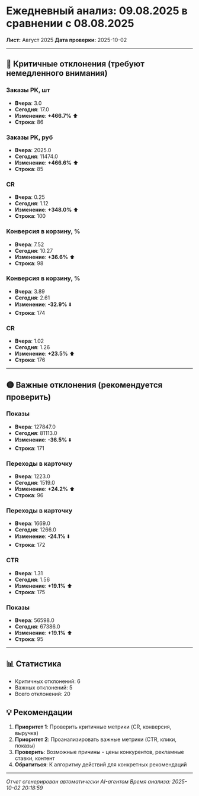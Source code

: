 # Ежедневный анализ: 09.08.2025 в сравнении с 08.08.2025

**Лист:** Август 2025
**Дата проверки:** 2025-10-02

---

## 🔴 Критичные отклонения (требуют немедленного внимания)

### Заказы РК, шт
- **Вчера**: 3.0
- **Сегодня**: 17.0
- **Изменение**: **+466.7%** ⬆️
- **Строка**: 86

### Заказы РК, руб
- **Вчера**: 2025.0
- **Сегодня**: 11474.0
- **Изменение**: **+466.6%** ⬆️
- **Строка**: 85

### CR
- **Вчера**: 0.25
- **Сегодня**: 1.12
- **Изменение**: **+348.0%** ⬆️
- **Строка**: 100

### Конверсия в корзину, %
- **Вчера**: 7.52
- **Сегодня**: 10.27
- **Изменение**: **+36.6%** ⬆️
- **Строка**: 98

### Конверсия в корзину, %
- **Вчера**: 3.89
- **Сегодня**: 2.61
- **Изменение**: **-32.9%** ⬇️
- **Строка**: 174

### CR
- **Вчера**: 1.02
- **Сегодня**: 1.26
- **Изменение**: **+23.5%** ⬆️
- **Строка**: 176

---

## 🟡 Важные отклонения (рекомендуется проверить)

### Показы
- **Вчера**: 127847.0
- **Сегодня**: 81113.0
- **Изменение**: **-36.5%** ⬇️
- **Строка**: 171

### Переходы в карточку
- **Вчера**: 1223.0
- **Сегодня**: 1519.0
- **Изменение**: **+24.2%** ⬆️
- **Строка**: 96

### Переходы в карточку
- **Вчера**: 1669.0
- **Сегодня**: 1266.0
- **Изменение**: **-24.1%** ⬇️
- **Строка**: 172

### CTR
- **Вчера**: 1.31
- **Сегодня**: 1.56
- **Изменение**: **+19.1%** ⬆️
- **Строка**: 175

### Показы
- **Вчера**: 56598.0
- **Сегодня**: 67386.0
- **Изменение**: **+19.1%** ⬆️
- **Строка**: 95

---

## 📊 Статистика

- Критичных отклонений: 6
- Важных отклонений: 5
- Всего отклонений: 20

## 💡 Рекомендации

1. **Приоритет 1**: Проверить критичные метрики (CR, конверсия, выручка)
2. **Приоритет 2**: Проанализировать важные метрики (CTR, клики, показы)
3. **Проверить**: Возможные причины - цены конкурентов, рекламные ставки, контент
4. **Обратиться**: К алгоритму действий для конкретных рекомендаций

---

*Отчет сгенерирован автоматически AI-агентом*
*Время анализа: 2025-10-02 20:18:59*
